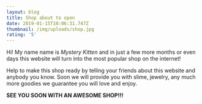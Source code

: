 ```yaml
---
layout: blog
title: Shop about to open
date: 2019-01-15T10:06:31.747Z
thumbnail: /img/uploads/shop.jpg
rating: '5'
---
```

Hi! My name name is *Mystery Kitten* and in just a few more months or even days this website will turn into the most popular shop on the internet!

Help to make this shop ready by telling your friends about this website and anybody you know. Soon we will provide you with slime, jewelry, any much more goodies we guarantee you will love and enjoy.

**SEE YOU SOON WITH AN AWESOME SHOP!!!**
